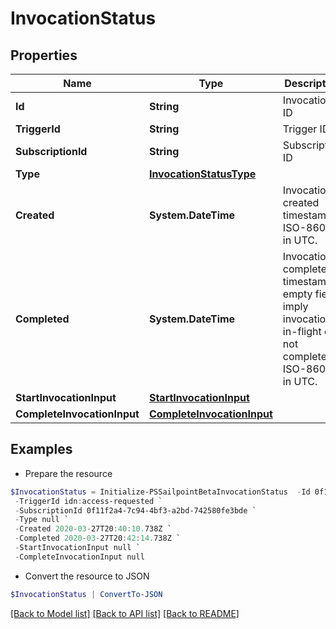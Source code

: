 # InvocationStatus
## Properties

Name | Type | Description | Notes
------------ | ------------- | ------------- | -------------
**Id** | **String** | Invocation ID | 
**TriggerId** | **String** | Trigger ID | 
**SubscriptionId** | **String** | Subscription ID | 
**Type** | [**InvocationStatusType**](InvocationStatusType.md) |  | 
**Created** | **System.DateTime** | Invocation created timestamp. ISO-8601 in UTC. | 
**Completed** | **System.DateTime** | Invocation completed timestamp; empty fields imply invocation is in-flight or not completed. ISO-8601 in UTC. | [optional] 
**StartInvocationInput** | [**StartInvocationInput**](StartInvocationInput.md) |  | 
**CompleteInvocationInput** | [**CompleteInvocationInput**](CompleteInvocationInput.md) |  | [optional] 

## Examples

- Prepare the resource
```powershell
$InvocationStatus = Initialize-PSSailpointBetaInvocationStatus  -Id 0f11f2a4-7c94-4bf3-a2bd-742580fe3bde `
 -TriggerId idn:access-requested `
 -SubscriptionId 0f11f2a4-7c94-4bf3-a2bd-742580fe3bde `
 -Type null `
 -Created 2020-03-27T20:40:10.738Z `
 -Completed 2020-03-27T20:42:14.738Z `
 -StartInvocationInput null `
 -CompleteInvocationInput null
```

- Convert the resource to JSON
```powershell
$InvocationStatus | ConvertTo-JSON
```

[[Back to Model list]](../README.md#documentation-for-models) [[Back to API list]](../README.md#documentation-for-api-endpoints) [[Back to README]](../README.md)

